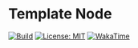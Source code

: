 # Template Node

[![Build](https://github.com/jdevelop-io/template-node/actions/workflows/build.yml/badge.svg)](https://github.com/jdevelop-io/template-node/actions/workflows/build.yml)
[![License: MIT](https://img.shields.io/badge/License-MIT-yellow.svg)](/LICENSE)
[![WakaTime](https://wakatime.com/badge/user/b5dd94a4-c0ea-4c12-9cb2-41f984e74fdc/project/55c0e52a-67db-4986-9f16-4c62c87dd799.svg)](https://wakatime.com/badge/user/b5dd94a4-c0ea-4c12-9cb2-41f984e74fdc/project/55c0e52a-67db-4986-9f16-4c62c87dd799)
